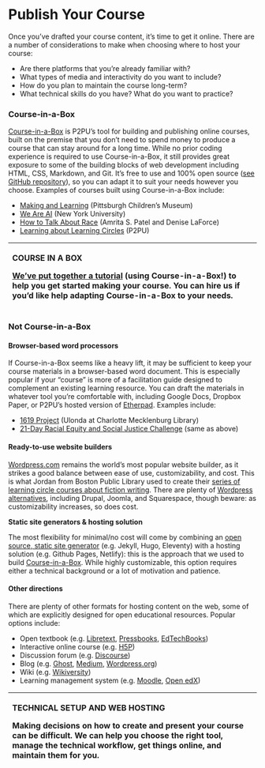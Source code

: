 # Publish Your Course

Once you’ve drafted your course content, it’s time to get it online. There are a number of considerations to make when choosing where to host your course:

* Are there platforms that you’re already familiar with?
* What types of media and interactivity do you want to include?
* How do you plan to maintain the course long-term?
* What technical skills do you have? What do you want to practice?

### Course-in-a-Box

[Course-in-a-Box](https://howto.p2pu.org/) is P2PU’s tool for building and publishing online courses, built on the premise that you don’t need to spend money to produce a course that can stay around for a long time. While no prior coding experience is required to use Course-in-a-Box, it still provides great exposure to some of the building blocks of web development including HTML, CSS, Markdown, and Git. It’s free to use and 100% open source \([see GitHub repository](https://github.com/p2pu/course-in-a-box)\), so you can adapt it to suit your needs however you choose.  Examples of courses built using Course-in-a-Box include: 

* [Making and Learning](http://p2pu.github.io/makingandlearning/) \(Pittsburgh Children’s Museum\)
* [We Are AI](https://p2pu.github.io/we-are-ai/) \(New York University\)
* [How to Talk About Race](http://how-to-talk-about-race.p2pu.org/) \(Amrita S. Patel and Denise LaForce\)
* [Learning about Learning Circles](https://p2pu.github.io/learning-about-learning-circles/) \(P2PU\)

<table>
  <thead>
    <tr>
      <th style="text-align:left">
        <p>COURSE IN A BOX</p>
        <p><a href="https://howto.p2pu.org/">We&#x2019;ve put together a tutorial</a> (using
          Course-in-a-Box!) to help you get started making your course. You can hire
          us if you&#x2019;d like help adapting Course-in-a-Box to your needs.</p>
      </th>
    </tr>
  </thead>
  <tbody></tbody>
</table>

### Not Course-in-a-Box

#### Browser-based word processors

If Course-in-a-Box seems like a heavy lift, it may be sufficient to keep your course materials in a browser-based word document. This is especially popular if your “course” is more of a facilitation guide designed to complement an existing learning resource. You can draft the materials in whatever tool you’re comfortable with, including Google Docs, Dropbox Paper, or P2PU’s hosted version of [Etherpad](https://etherpad.p2pu.org/). Examples include: 

* [1619 Project](https://community.p2pu.org/t/the-1619-project-new-york-times/4739/2) \(Ulonda at Charlotte Mecklenburg Library\)
* [ 21-Day Racial Equity and Social Justice Challenge](https://community.p2pu.org/t/21-day-racial-equity-social-justice-ywca-greater-cleveland/4770/2) \(same as above\)

#### Ready-to-use website builders

[Wordpress.com](https://wordpress.com/) remains the world’s most popular website builder, as it strikes a good balance between ease of use, customizability, and cost. This is what Jordan from Boston Public Library used to create their [series of learning circle courses about fiction writing](https://learntowritefiction.net/). There are plenty of [Wordpress alternatives](https://www.namecheap.com/wordpress/wordpress-vs-other-content-management-systems/), including Drupal, Joomla, and Squarespace, though beware: as customizability increases, so does cost. 

**Static site generators & hosting solution**

The most flexibility for minimal/no cost will come by combining an [open source, static site generator](https://www.staticgen.com/) \(e.g. Jekyll, Hugo, Eleventy\) with a hosting solution \(e.g. Github Pages, Netlify\): this is the approach that we used to build [Course-in-a-Box](https://docs.google.com/document/d/116fJM3GS7XDzilUOL_ynMZ0yTncUD6aVUbcQKsTra6U/edit#heading=h.96685ia69v99). While highly customizable, this option requires either a technical background or a lot of motivation and patience.

#### Other directions

There are plenty of other formats for hosting content on the web, some of which are explicitly designed for open educational resources. Popular options include:

* Open textbook \(e.g. [Libretext](https://libretexts.org/), [Pressbooks](https://pressbooks.com/), [EdTechBooks](https://edtechbooks.org/)\)
* Interactive online course \(e.g. [H5P](https://h5p.org/)\)
* Discussion forum \(e.g. [Discourse](https://www.discourse.org/)\)
* Blog \(e.g. [Ghost](https://ghost.org/), [Medium](https://www.google.com/search?q=medium&rlz=1C5CHFA_enUS726US727&oq=medium&aqs=chrome..69i57j0l4j69i60l3.1098j0j1&sourceid=chrome&ie=UTF-8), [Wordpress.org](https://wordpress.org/)\)
* Wiki \(e.g. [Wikiversity](https://en.wikiversity.org/wiki/Wikiversity:Main_Page)\)
* Learning management system \(e.g. [Moodle](https://moodle.org/), [Open edX](https://open.edx.org/)\)

<table>
  <thead>
    <tr>
      <th style="text-align:left">
        <p>TECHNICAL SETUP AND WEB HOSTING</p>
        <p>Making decisions on how to create and present your course can be difficult.
          We can help you choose the right tool, manage the technical workflow, get
          things online, and maintain them for you.</p>
      </th>
    </tr>
  </thead>
  <tbody></tbody>
</table>

